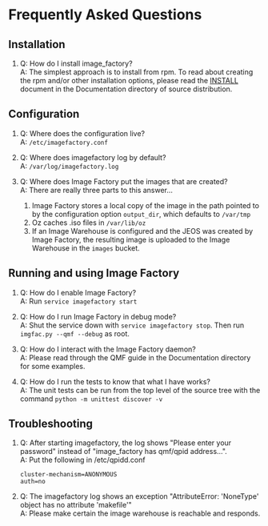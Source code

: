 # Frequently Asked Questions #

## Installation ##
1.  Q: How do I install image_factory?      
    A: The simplest approach is to install from rpm.  To read about creating the rpm and/or other installation options, please read the [INSTALL](https://github.com/aeolusproject/image_factory/blob/master/Documentation/INSTALL.markdown) document in the Documentation directory of source distribution.

## Configuration ##
1.  Q: Where does the configuration live?       
    A: `/etc/imagefactory.conf`

2.  Q: Where does imagefactory log by default?      
    A: `/var/log/imagefactory.log`

3.  Q: Where does Image Factory put the images that are created?        
    A: There are really three parts to this answer...
    
    1. Image Factory stores a local copy of the image in the path pointed to by the configuration option `output_dir`, which defaults to `/var/tmp`
    2. Oz caches .iso files in `/var/lib/oz`
    3. If an Image Warehouse is configured and the JEOS was created by Image Factory, the resulting image is uploaded to the Image Warehouse in the `images` bucket.

## Running and using Image Factory ##
1.  Q: How do I enable Image Factory?       
    A: Run `service imagefactory start`

2.  Q: How do I run Image Factory in debug mode?        
    A: Shut the service down with `service imagefactory stop`.  Then run `imgfac.py --qmf --debug` as root.

3.  Q: How do I interact with the Image Factory daemon?     
    A: Please read through the QMF guide in the Documentation directory for some examples.

4.  Q: How do I run the tests to know that what I have works?       
    A: The unit tests can be run from the top level of the source tree with the command `python -m unittest discover -v`

## Troubleshooting ##
1.  Q: After starting imagefactory, the log shows "Please enter your password" instead of "image_factory has qmf/qpid address...".      
    A: Put the following in /etc/qpidd.conf
        
        cluster-mechanism=ANONYMOUS
        auth=no

2.  Q: The imagefactory log shows an exception "AttributeError: 'NoneType' object has no attribute 'makefile'"      
    A: Please make certain the image warehouse is reachable and responds.

